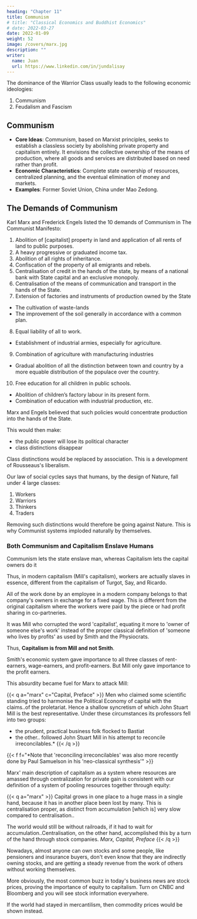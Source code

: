 ```yaml
---
heading: "Chapter 11"
title: Communism
# title: "Classical Economics and Buddhist Economics"
# date: 2022-03-27
date: 2022-01-09
weight: 52
image: /covers/marx.jpg
description: ""
writer:
  name: Juan
  url: https://www.linkedin.com/in/jundalisay
---
```




The dominance of the Warrior Class usually leads to the following economic ideologies:

1. Communism
2. Feudalism and Fascism


## Communism


   - **Core Ideas**: Communism, based on Marxist principles, seeks to establish a classless society by abolishing private property and capitalism entirely. It envisions the collective ownership of the means of production, where all goods and services are distributed based on need rather than profit.
   - **Economic Characteristics**: Complete state ownership of resources, centralized planning, and the eventual elimination of money and markets.
   - **Examples**: Former Soviet Union, China under Mao Zedong.

## The Demands of Communism

Karl Marx and Frederick Engels listed the 10 demands of Communism in The Communist Manifesto: 

1. Abolition of [capitalist] property in land and application of all rents of land to public purposes.
2. A heavy progressive or graduated income tax.
3. Abolition of all rights of inheritance.
4. Confiscation of the property of all emigrants and rebels.
5. Centralisation of credit in the hands of the state, by means of a national bank with State capital and an exclusive monopoly.
6. Centralisation of the means of communication and transport in the hands of the State.
7. Extension of factories and instruments of production owned by the State
  - The cultivation of waste-lands
  - The improvement of the soil generally in accordance with a common plan.
8. Equal liability of all to work. 
  - Establishment of industrial armies, especially for agriculture.
9. Combination of agriculture with manufacturing industries
  - Gradual abolition of all the distinction between town and country by a more equable distribution of the populace over the country.
10. Free education for all children in public schools.
  - Abolition of children’s factory labour in its present form.
  - Combination of education with industrial production, etc.


Marx and Engels believed that such policies would concentrate production into the hands of the State.

This would then make:
- the public power will lose its political character
- class distinctions disappear

Class distinctions would be replaced by association. This is a development of Rousseaus's liberalism. 

Our law of social cycles says that humans, by the design of Nature, fall under 4 large classes:

1. Workers
2. Warriors
3. Thinkers
4. Traders

Removing such distinctions would therefore be going against Nature. This is why Communist systems imploded naturally by themselves. 


<!-- Political power, properly so called, is merely the organised power of one class for oppressing another. If the proletariat during its contest with the capitalists is compelled, by the force of circumstances, to organise itself as a class, if, by means of a revolution, it makes itself the ruling class, and, as such, sweeps away by force the old conditions of production, then it will, along with these conditions, have swept away the conditions for the existence of class antagonisms and of classes generally, and will thereby have abolished its own supremacy as a class. -->

<!-- Classes will be replaced by association, in which the free development of each is the condition for the free development of all. -->


### Both Communism and Capitalism Enslave Humans

Communism lets the state enslave man, whereas Capitalism lets the capital owners do it

Thus, in modern capitalism (Mill's capitalism), workers are actually slaves in essence, different from the capitalism of Turgot, Say, and Ricardo. 

All of the work done by an employee in a modern company belongs to that company's owners in exchange for a fixed wage. This is different from the original capitalism where the workers were paid by the piece or had profit sharing in co-partneries. 

It was Mill who corrupted the word 'capitalist', equating it more to 'owner of someone else's work' instead of the proper classical definition of 'someone who lives by profits' as used by Smith and the Physiocrats. 

Thus, **Capitalism is from Mill and not Smith**. 

<!-- So we can say the socio-economic freedom espoused by Smith was destroyed by this idea from Mill.  -->

Smith's economic system gave importance to all three classes of rent-earners, wage-earners, and profit-earners. But Mill only gave importance to the profit earners. 

<!-- 's ideas which were by then more fully developed by his son John Stuart Mill -->
This absurdity became fuel for Marx to attack Mill:

<!-- ![Office Work](https://res.cloudinary.com/nara/image/upload/q_auto/office-work-slave_wcylhq.png) -->

 <!-- and aspired to be something more than mere sophists and sycophants of the ruling classes  , the most superficial..representative of the apologetic of vulgar economy; , the most superficial..representative of the apologetic of vulgar economy;  -->
{{< q a="marx" c="Capital, Preface" >}}
Men who claimed some scientific standing tried to harmonise the Political Economy of capital with the claims..of the proletariat. Hence a shallow syncretism of which John Stuart Mill is the best representative. Under these circumstances its professors fell into two groups:
- the prudent, practical business folk flocked to Bastiat
- the other.. followed John Stuart Mill in his attempt to reconcile irreconcilables.*
{{< /q >}}

{{< f f="*Note that 'reconciling irreconcilables' was also more recently done by Paul Samuelson in his 'neo-classical synthesis'" >}}


Marx' main description of capitalism as a system where resources are amassed through centralization for private gain is consistent with our definition of a system of pooling resources together through equity:

<!-- , or shares of stocks -->

{{< q a="marx" >}}
Capital grows in one place to a huge mass in a single hand, because it has in another place been lost by many. This is centralisation proper, as distinct from accumulation [which is] very slow compared to centralisation..

The world would still be without railroads, if it had to wait for accumulation..Centralisation, on the other hand, accomplished this by a turn of the hand through stock companies.
<cite>Marx, Capital, Preface</cite>
{{< /q >}} 

 <!-- enabled a few individual capitals to undertake the construction of a railroad.  -->

Nowadays, almost anyone can own stocks and some people, like pensioners and insurance buyers, don't even know that they are indirectly owning stocks, and are getting a steady revenue from the work of others without working themselves. 

More obviously, the most common buzz in today's business news are stock prices, proving the importance of equity to capitalism. Turn on CNBC and Bloomberg and you will see stock information everywhere. 

If the world had stayed in mercantilism, then commodity prices would be shown instead.
